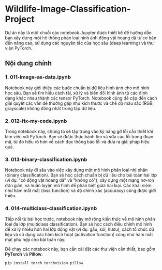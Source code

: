 # Wildlife-Image-Classification-Project

Dự án này là một chuỗi các notebook Jupyter được thiết kế để hướng dẫn bạn xây dựng một hệ thống phân loại hình ảnh động vật hoang dã từ cơ bản đến nâng cao, sử dụng các nguyên tắc của học sâu (deep learning) và thư viện PyTorch.

## Nội dung chính
### 1. 011-image-as-data.ipynb
Notebook này giới thiệu các bước chuẩn bị dữ liệu hình ảnh cho mô hình học sâu. Bạn sẽ tìm hiểu cách tải, xử lý và biến đổi hình ảnh từ các định dạng khác nhau thành các tensor PyTorch. Notebook cũng đề cập đến cách giải quyết các vấn đề thường gặp như kích thước và chế độ màu sắc (RGB, grayscale) không đồng nhất trong tập dữ liệu.

### 2. 012-fix-my-code.ipynb
Trong notebook này, chúng ta sẽ tập trung vào kỹ năng gỡ lỗi cần thiết khi làm việc với PyTorch. Bạn sẽ được thực hành tìm và sửa các lỗi trong đoạn mã, từ đó hiểu rõ hơn về cách đọc thông báo lỗi và đưa ra giải pháp hiệu quả.

### 3. 013-binary-classification.ipynb
Notebook này đi sâu vào việc xây dựng một mô hình phân loại nhị phân (binary classification). Bạn sẽ học cách chuẩn bị dữ liệu cho bài toán hai lớp (ví dụ: "có động vật hoang dã" và "không có"), xây dựng một mạng nơ-ron đơn giản, và huấn luyện mô hình để phân biệt giữa hai loại. Các khái niệm như hàm mất mát (loss function) và độ chính xác (accuracy) cũng được giới thiệu.

### 4. 014-multiclass-classification.ipynb 
Tiếp nối từ bài học trước, notebook này mở rộng kiến thức về mô hình phân loại đa lớp (multiclass classification). Bạn sẽ học cách điều chỉnh mô hình để xử lý nhiều hơn hai lớp động vật (ví dụ: gấu, sói, hươu), cách tổ chức dữ liệu và sử dụng các hàm kích hoạt (activation function) cũng như hàm mất mát phù hợp cho bài toán này.

Để chạy các notebook này, bạn cần cài đặt các thư viện cần thiết, bao gồm **PyTorch** và **Pillow**.

```bash
pip install torch torchvision pillow
